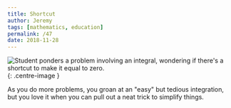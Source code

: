 ```yaml
---
title: Shortcut
author: Jeremy
tags: [mathematics, education]
permalink: /47
date: 2018-11-28
---
```


![Student ponders a problem involving an integral, wondering if there's a shortcut to make it equal to zero.](https://res.cloudinary.com/dh3hm8pb7/image/upload/c_scale,q_auto:best,w_615/v1535842782/Handwaving/Published/Shortcut.png){: .centre-image }

As you do more problems, you groan at an "easy" but tedious integration, but you love it when you can pull out a neat trick to simplify things.